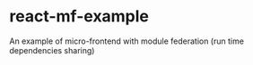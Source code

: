 # react-mf-example
An example of micro-frontend with module federation (run time dependencies sharing)
